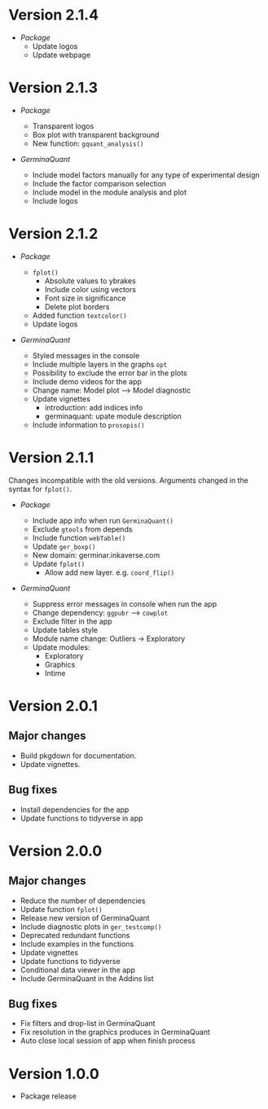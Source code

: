 # Version 2.1.4

- *Package*
  - Update logos
  - Update webpage
  

# Version 2.1.3

- *Package*
  - Transparent logos
  - Box plot with transparent background
  - New function: `gquant_analysis()`
  
- *GerminaQuant*
  - Include model factors manually for any type of experimental design
  - Include the factor comparison selection
  - Include model in the module analysis and plot
  - Include logos
  
# Version 2.1.2

- *Package*
  - `fplot()` 
    - Absolute values to ybrakes
    - Include color using vectors
    - Font size in significance
    - Delete plot borders
  - Added function `textcolor()`
  - Update logos
  
- *GerminaQuant*
  - Styled messages in the console
  - Include multiple layers in the graphs `opt`
  - Possibility to exclude the error bar in the plots
  - Include demo videos for the app
  - Change name: Model plot --> Model diagnostic
  - Update vignettes
    - introduction: add indices info
    - germinaquant: upate module description
  - Include information to `prosopis()`
  
# Version 2.1.1

Changes incompatible with the old versions. Arguments changed in the syntax for `fplot()`.

- *Package*
  - Include app info when run `GerminaQuant()`
  - Exclude `gtools` from depends
  - Include function `webTable()`
  - Update `ger_boxp()`
  - New domain: germinar.inkaverse.com
  - Update `fplot()`
    - Allow add new layer. e.g. `coord_flip()`

- *GerminaQuant*
  - Suppress error messages in console when run the app
  - Change dependency: `ggpubr` --> `cowplot`
  - Exclude filter in the app
  - Update tables style
  - Module name change: Outliers -> Exploratory
  - Update modules:
    - Exploratory
    - Graphics
    - Intime

# Version 2.0.1

## Major changes

- Build pkgdown for documentation.
- Update vignettes.

## Bug fixes

- Install dependencies for the app
- Update functions to tidyverse in app

# Version 2.0.0

## Major changes

- Reduce the number of dependencies
- Update function `fplot()`
- Release new version of GerminaQuant
- Include diagnostic plots in `ger_testcomp()`
- Deprecated redundant functions
- Include examples in the functions
- Update vignettes
- Update functions to tidyverse
- Conditional data viewer in the app
- Include GerminaQuant in the Addins list

## Bug fixes

- Fix filters and drop-list in GerminaQuant
- Fix resolution in the graphics produces in GerminaQuant
- Auto close local session of app when finish process

# Version 1.0.0

- Package release
